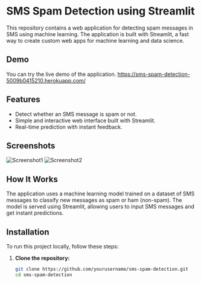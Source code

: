 # SMS Spam Detection using Streamlit

This repository contains a web application for detecting spam messages in SMS using machine learning. The application is built with Streamlit, a fast way to create custom web apps for machine learning and data science.

## Demo

You can try the live demo of the application. 
https://sms-spam-detection-5009b0415210.herokuapp.com/

## Features

- Detect whether an SMS message is spam or not.
- Simple and interactive web interface built with Streamlit.
- Real-time prediction with instant feedback.

## Screenshots

![Screenshot1](screenshots/screenshot1.png)
![Screenshot2](screenshots/screenshot2.png)

## How It Works

The application uses a machine learning model trained on a dataset of SMS messages to classify new messages as spam or ham (non-spam). The model is served using Streamlit, allowing users to input SMS messages and get instant predictions.

## Installation

To run this project locally, follow these steps:

1. **Clone the repository:**
   ```bash
   git clone https://github.com/yourusername/sms-spam-detection.git
   cd sms-spam-detection

